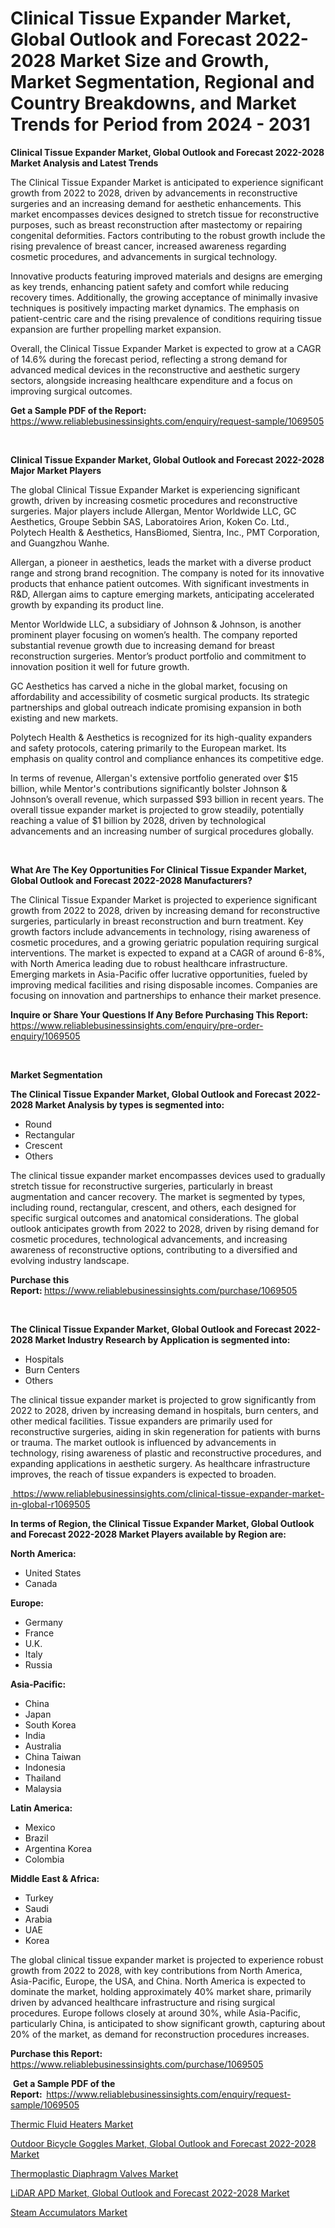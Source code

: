 <p><h1>Clinical Tissue Expander Market, Global Outlook and Forecast 2022-2028 Market Size and Growth, Market Segmentation, Regional and Country Breakdowns, and Market Trends for Period from 2024 -  2031</h1></p><p><strong>Clinical Tissue Expander Market, Global Outlook and Forecast 2022-2028 Market Analysis and Latest Trends</strong></p>
<p><p>The Clinical Tissue Expander Market is anticipated to experience significant growth from 2022 to 2028, driven by advancements in reconstructive surgeries and an increasing demand for aesthetic enhancements. This market encompasses devices designed to stretch tissue for reconstructive purposes, such as breast reconstruction after mastectomy or repairing congenital deformities. Factors contributing to the robust growth include the rising prevalence of breast cancer, increased awareness regarding cosmetic procedures, and advancements in surgical technology.</p><p>Innovative products featuring improved materials and designs are emerging as key trends, enhancing patient safety and comfort while reducing recovery times. Additionally, the growing acceptance of minimally invasive techniques is positively impacting market dynamics. The emphasis on patient-centric care and the rising prevalence of conditions requiring tissue expansion are further propelling market expansion.</p><p>Overall, the Clinical Tissue Expander Market is expected to grow at a CAGR of 14.6% during the forecast period, reflecting a strong demand for advanced medical devices in the reconstructive and aesthetic surgery sectors, alongside increasing healthcare expenditure and a focus on improving surgical outcomes.</p></p>
<p><strong>Get a Sample PDF of the Report:&nbsp;</strong> <a href="https://www.reliablebusinessinsights.com/enquiry/request-sample/1069505">https://www.reliablebusinessinsights.com/enquiry/request-sample/1069505</a></p>
<p>&nbsp;</p>
<p><strong>Clinical Tissue Expander Market, Global Outlook and Forecast 2022-2028 Major Market Players</strong></p>
<p><p>The global Clinical Tissue Expander Market is experiencing significant growth, driven by increasing cosmetic procedures and reconstructive surgeries. Major players include Allergan, Mentor Worldwide LLC, GC Aesthetics, Groupe Sebbin SAS, Laboratoires Arion, Koken Co. Ltd., Polytech Health & Aesthetics, HansBiomed, Sientra, Inc., PMT Corporation, and Guangzhou Wanhe. </p><p>Allergan, a pioneer in aesthetics, leads the market with a diverse product range and strong brand recognition. The company is noted for its innovative products that enhance patient outcomes. With significant investments in R&D, Allergan aims to capture emerging markets, anticipating accelerated growth by expanding its product line.</p><p>Mentor Worldwide LLC, a subsidiary of Johnson & Johnson, is another prominent player focusing on women’s health. The company reported substantial revenue growth due to increasing demand for breast reconstruction surgeries. Mentor’s product portfolio and commitment to innovation position it well for future growth.</p><p>GC Aesthetics has carved a niche in the global market, focusing on affordability and accessibility of cosmetic surgical products. Its strategic partnerships and global outreach indicate promising expansion in both existing and new markets.</p><p>Polytech Health & Aesthetics is recognized for its high-quality expanders and safety protocols, catering primarily to the European market. Its emphasis on quality control and compliance enhances its competitive edge.</p><p>In terms of revenue, Allergan's extensive portfolio generated over $15 billion, while Mentor's contributions significantly bolster Johnson & Johnson’s overall revenue, which surpassed $93 billion in recent years. The overall tissue expander market is projected to grow steadily, potentially reaching a value of $1 billion by 2028, driven by technological advancements and an increasing number of surgical procedures globally.</p></p>
<p>&nbsp;</p>
<p><strong>What Are The Key Opportunities For Clinical Tissue Expander Market, Global Outlook and Forecast 2022-2028 Manufacturers?</strong></p>
<p><p>The Clinical Tissue Expander Market is projected to experience significant growth from 2022 to 2028, driven by increasing demand for reconstructive surgeries, particularly in breast reconstruction and burn treatment. Key growth factors include advancements in technology, rising awareness of cosmetic procedures, and a growing geriatric population requiring surgical interventions. The market is expected to expand at a CAGR of around 6-8%, with North America leading due to robust healthcare infrastructure. Emerging markets in Asia-Pacific offer lucrative opportunities, fueled by improving medical facilities and rising disposable incomes. Companies are focusing on innovation and partnerships to enhance their market presence.</p></p>
<p><strong>Inquire or Share Your Questions If Any Before Purchasing This Report:</strong> <a href="https://www.reliablebusinessinsights.com/enquiry/pre-order-enquiry/1069505">https://www.reliablebusinessinsights.com/enquiry/pre-order-enquiry/1069505</a></p>
<p>&nbsp;</p>
<p><strong>Market Segmentation</strong></p>
<p><strong>The Clinical Tissue Expander Market, Global Outlook and Forecast 2022-2028 Market Analysis by types is segmented into:</strong></p>
<p><ul><li>Round</li><li>Rectangular</li><li>Crescent</li><li>Others</li></ul></p>
<p><p>The clinical tissue expander market encompasses devices used to gradually stretch tissue for reconstructive surgeries, particularly in breast augmentation and cancer recovery. The market is segmented by types, including round, rectangular, crescent, and others, each designed for specific surgical outcomes and anatomical considerations. The global outlook anticipates growth from 2022 to 2028, driven by rising demand for cosmetic procedures, technological advancements, and increasing awareness of reconstructive options, contributing to a diversified and evolving industry landscape.</p></p>
<p><strong>Purchase this Report:&nbsp;</strong><a href="https://www.reliablebusinessinsights.com/purchase/1069505">https://www.reliablebusinessinsights.com/purchase/1069505</a></p>
<p>&nbsp;</p>
<p><strong>The Clinical Tissue Expander Market, Global Outlook and Forecast 2022-2028 Market Industry Research by Application is segmented into:</strong></p>
<p><ul><li>Hospitals</li><li>Burn Centers</li><li>Others</li></ul></p>
<p><p>The clinical tissue expander market is projected to grow significantly from 2022 to 2028, driven by increasing demand in hospitals, burn centers, and other medical facilities. Tissue expanders are primarily used for reconstructive surgeries, aiding in skin regeneration for patients with burns or trauma. The market outlook is influenced by advancements in technology, rising awareness of plastic and reconstructive procedures, and expanding applications in aesthetic surgery. As healthcare infrastructure improves, the reach of tissue expanders is expected to broaden.</p></p>
<p><a href="https://www.reliablebusinessinsights.com/clinical-tissue-expander-market-in-global-r1069505">&nbsp;https://www.reliablebusinessinsights.com/clinical-tissue-expander-market-in-global-r1069505</a></p>
<p><strong>In terms of Region, the Clinical Tissue Expander Market, Global Outlook and Forecast 2022-2028 Market Players available by Region are:</strong></p>
<p>
    <p> <strong> North America: </strong>
        <ul>
            <li>United States</li>
            <li>Canada</li>
        </ul>
        </p> 
    <p> <strong> Europe: </strong>
        <ul>
            <li>Germany</li>
            <li>France</li>
            <li>U.K.</li>
            <li>Italy</li>
            <li>Russia</li>
        </ul>
        </p> 
    <p> <strong> Asia-Pacific: </strong>
        <ul>
            <li>China</li>
            <li>Japan</li>
            <li>South Korea</li>
            <li>India</li>
            <li>Australia</li>
            <li>China Taiwan</li>
            <li>Indonesia</li>
            <li>Thailand</li>
            <li>Malaysia</li>
        </ul>
        </p> 
    <p> <strong> Latin America: </strong>
        <ul>
            <li>Mexico</li>
            <li>Brazil</li>
            <li>Argentina Korea</li>
            <li>Colombia</li>
        </ul>
        </p> 
    <p> <strong> Middle East & Africa: </strong>
        <ul>
            <li>Turkey</li>
            <li>Saudi</li>
            <li>Arabia</li>
            <li>UAE</li>
            <li>Korea</li>
        </ul>
    </p>
    </p>
<p><p>The global clinical tissue expander market is projected to experience robust growth from 2022 to 2028, with key contributions from North America, Asia-Pacific, Europe, the USA, and China. North America is expected to dominate the market, holding approximately 40% market share, primarily driven by advanced healthcare infrastructure and rising surgical procedures. Europe follows closely at around 30%, while Asia-Pacific, particularly China, is anticipated to show significant growth, capturing about 20% of the market, as demand for reconstruction procedures increases.</p></p>
<p><strong>Purchase this Report: </strong><a href="https://www.reliablebusinessinsights.com/purchase/1069505">https://www.reliablebusinessinsights.com/purchase/1069505</a></p>
<p>&nbsp;<strong>Get a Sample PDF of the Report:&nbsp;&nbsp;</strong><a href="https://www.reliablebusinessinsights.com/enquiry/request-sample/1069505">https://www.reliablebusinessinsights.com/enquiry/request-sample/1069505</a></p>
<p><strong></strong></p>
<p><p><a href="https://www.linkedin.com/pulse/global-thermic-fluid-heaters-market-product-type-application-mefoe?trackingId=wvKg0zsemgP6lzSqDmdK2A%3D%3D">Thermic Fluid Heaters Market</a></p><p><a href="https://github.com/julyju69/Market-Research-Report-List-5/blob/main/outdoor-bicycle-goggles-market-global-outlook-and-forecast-2022-2028-market.md">Outdoor Bicycle Goggles Market, Global Outlook and Forecast 2022-2028 Market</a></p><p><a href="https://www.linkedin.com/pulse/strategic-insights-global-thermoplastic-diaphragm-valves-aq0ge?trackingId=3J1mxZNPRqa%2Fy%2BA6reCpRA%3D%3D">Thermoplastic Diaphragm Valves Market</a></p><p><a href="https://github.com/nathandecarvalho/Market-Research-Report-List-5/blob/main/lidar-apd-market-global-outlook-and-forecast-2022-2028-market.md">LiDAR APD Market, Global Outlook and Forecast 2022-2028 Market</a></p><p><a href="https://www.linkedin.com/pulse/global-steam-accumulators-market-trends-insights-growth-opportunities-vloye?trackingId=gdCQweA5rMlDtKQnA%2BZiTA%3D%3D">Steam Accumulators Market</a></p></p>